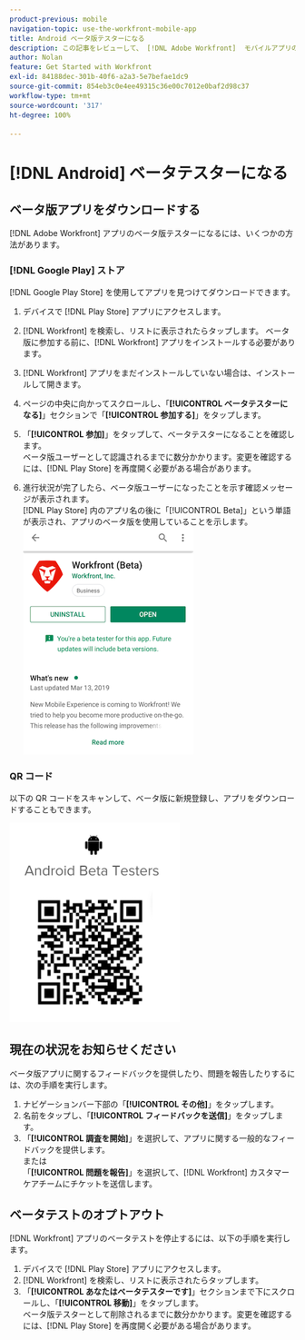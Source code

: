 ```yaml
---
product-previous: mobile
navigation-topic: use-the-workfront-mobile-app
title: Android ベータ版テスターになる
description: この記事をレビューして、 [!DNL Adobe Workfront]  モバイルアプリの Android ベータテスターになります。
author: Nolan
feature: Get Started with Workfront
exl-id: 84188dec-301b-40f6-a2a3-5e7befae1dc9
source-git-commit: 854eb3c0e4ee49315c36e00c7012e0baf2d98c37
workflow-type: tm+mt
source-wordcount: '317'
ht-degree: 100%

---
```


# [!DNL Android] ベータテスターになる

## ベータ版アプリをダウンロードする

[!DNL Adobe Workfront] アプリのベータ版テスターになるには、いくつかの方法があります。

### [!DNL Google Play] ストア

[!DNL Google Play Store] を使用してアプリを見つけてダウンロードできます。

1. デバイスで [!DNL Play Store] アプリにアクセスします。
1. [!DNL Workfront] を検索し、リストに表示されたらタップします。
ベータ版に参加する前に、[!DNL Workfront] アプリをインストールする必要があります。
1. [!DNL Workfront] アプリをまだインストールしていない場合は、インストールして開きます。
1. ページの中央に向かってスクロールし、「**[!UICONTROL ベータテスターになる]**」セクションで「**[!UICONTROL 参加する]**」をタップします。

1. 「**[!UICONTROL 参加]**」をタップして、ベータテスターになることを確認します。\
   ベータ版ユーザーとして認識されるまでに数分かかります。変更を確認するには、[!DNL Play Store] を再度開く必要がある場合があります。

1. 進行状況が完了したら、ベータ版ユーザーになったことを示す確認メッセージが表示されます。\
   [!DNL Play Store] 内のアプリ名の後に「[!UICONTROL Beta]」という単語が表示され、アプリのベータ版を使用していることを示します。\
   ![](assets/android-beta-tester-adobe-350x468.png)

### QR コード

以下の QR コードをスキャンして、ベータ版に新規登録し、アプリをダウンロードすることもできます。

![](assets/android-qr-code-350x409.png)

## 現在の状況をお知らせください

ベータ版アプリに関するフィードバックを提供したり、問題を報告したりするには、次の手順を実行します。

1. ナビゲーションバー下部の「**[!UICONTROL その他]**」をタップします。
1. 名前をタップし、「**[!UICONTROL フィードバックを送信]**」をタップします。
1. 「**[!UICONTROL 調査を開始]**」を選択して、アプリに関する一般的なフィードバックを提供します。\
   または\
   「**[!UICONTROL 問題を報告]**」を選択して、[!DNL Workfront] カスタマーケアチームにチケットを送信します。

## ベータテストのオプトアウト

[!DNL Workfront] アプリのベータテストを停止するには、以下の手順を実行します。

1. デバイスで [!DNL Play Store] アプリにアクセスします。
1. [!DNL Workfront] を検索し、リストに表示されたらタップします。
1. 「**[!UICONTROL あなたはベータテスターです]**」セクションまで下にスクロールし、「**[!UICONTROL 移動]**」をタップします。\
   ベータ版テスターとして削除されるまでに数分かかります。変更を確認するには、[!DNL Play Store] を再度開く必要がある場合があります。
